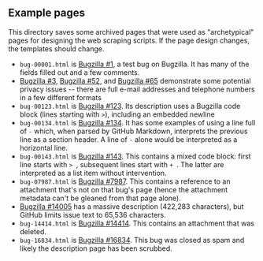 ## Example pages

This directory saves some archived pages that were used as "archetypical" pages for designing
the web scraping scripts. If the page design changes, the templates should change.

 - `bug-00001.html` is [Bugzilla #1](https://bugs.r-project.org/bugzilla/show_bug.cgi?id=1), a test bug on Bugzilla. It has many of the fields filled out and a few comments.
 - [Bugzilla #3](https://bugs.r-project.org/bugzilla/show_bug.cgi?id=3), [Bugzilla #52](https://bugs.r-project.org/bugzilla/show_bug.cgi?id=52), and [Bugzilla #65](https://bugs.r-project.org/bugzilla/show_bug.cgi?id=65) demonstrate some potential privacy issues -- there are full e-mail addresses and telephone numbers in a few different formats
 - `bug-00123.html` is [Bugzilla #123](https://bugs.r-project.org/bugzilla/show_bug.cgi?id=123). Its description uses a Bugzilla code block (lines starting with `>`), including an embedded newline
 - `bug-00134.html` is [Bugzilla #134](https://bugs.r-project.org/bugzilla/show_bug.cgi?id=134). It has some examples of using a line full of `-` which, when parsed by GitHub Markdown, interprets the previous line as a section header. A line of `-` alone would be interpreted as a horizontal line.
 - `bug-00143.html` is [Bugzilla #143](https://bugs.r-project.org/bugzilla/show_bug.cgi?id=143). This contains a mixed code block: first line starts with `> `, subsequent lines start with `+ `. The latter are interpreted as a list item without intervention.
 - `bug-07987.html` is [Bugzilla #7987](https://bugs.r-project.org/bugzilla/show_bug.cgi?id=7987). This contains a reference to an attachment that's not on that bug's page (hence the attachment metadata can't be gleaned from that page alone).
 - [Bugzilla #14005](https://bugs.r-project.org/bugzilla/show_bug.cgi?id=14005) has a massive description (422,283 characters), but GitHub limits issue text to 65,536 characters.
 - `bug-14414.html` is [Bugzilla #14414](https://bugs.r-project.org/bugzilla/show_bug.cgi?id=14414). This contains an attachment that was deleted.
 - `bug-16834.html` is [Bugzilla #16834](https://bugs.r-project.org/bugzilla/show_bug.cgi?id=16834). This bug was closed as spam and likely the description page has been scrubbed.
